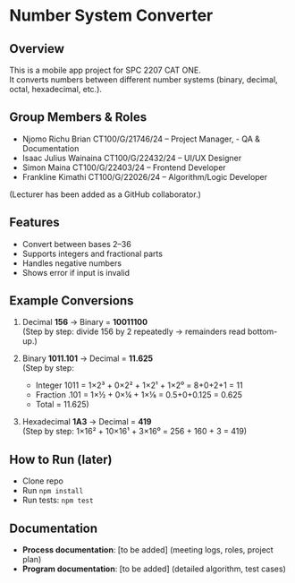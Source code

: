# Number System Converter

## Overview
This is a mobile app project for SPC 2207 CAT ONE.  
It converts numbers between different number systems (binary, decimal, octal, hexadecimal, etc.).  

## Group Members & Roles
- Njomo Richu Brian CT100/G/21746/24 – Project Manager, - QA & Documentation   
- Isaac Julius Wainaina CT100/G/22432/24 – UI/UX Designer  
- Simon Maina CT100/G/22403/24 – Frontend Developer  
- Frankline Kimathi CT100/G/22026/24 – Algorithm/Logic Developer  
 

(Lecturer has been added as a GitHub collaborator.)

## Features
- Convert between bases 2–36  
- Supports integers and fractional parts  
- Handles negative numbers  
- Shows error if input is invalid  

## Example Conversions
1. Decimal **156** → Binary = **10011100**  
   (Step by step: divide 156 by 2 repeatedly → remainders read bottom-up.)  

2. Binary **1011.101** → Decimal = **11.625**  
   (Step by step:  
   - Integer 1011 = 1×2³ + 0×2² + 1×2¹ + 1×2⁰ = 8+0+2+1 = 11  
   - Fraction .101 = 1×½ + 0×¼ + 1×⅛ = 0.5+0+0.125 = 0.625  
   - Total = 11.625)  

3. Hexadecimal **1A3** → Decimal = **419**  
   (Step by step: 1×16² + 10×16¹ + 3×16⁰ = 256 + 160 + 3 = 419)

## How to Run (later)
- Clone repo  
- Run `npm install`  
- Run tests: `npm test`

## Documentation
- **Process documentation**: [to be added] (meeting logs, roles, project plan)  
- **Program documentation**: [to be added] (detailed algorithm, test cases)  
